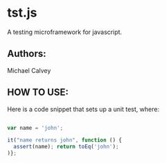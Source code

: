 # tst.js
A testing microframework for javascript.

## Authors:
Michael Calvey

## HOW TO USE:

Here is a code snippet that sets up a unit test, where:




```javascript

var name = 'john';

it("name returns john", function () {
  assert(name); return toEq('john');
)};

```
